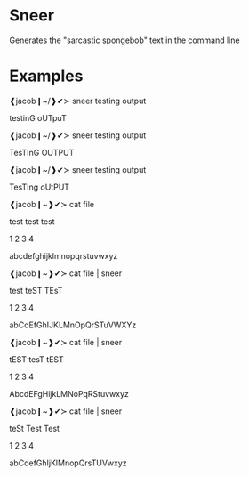 # Sneer
Generates the "sarcastic spongebob" text in the command line 

# Examples
❰jacob❙~/❱✔≻ sneer testing output

testinG oUTpuT

❰jacob❙~/❱✔≻ sneer testing output

TesTInG OUTPUT

❰jacob❙~/❱✔≻ sneer testing output

TesTIng oUtPUT

❰jacob❙~❱✔≻ cat file

test test test

1 2 3 4

abcdefghijklmnopqrstuvwxyz

❰jacob❙~❱✔≻ cat file | sneer

test teST TEsT

1 2 3 4

abCdEfGhIJKLMnOpQrSTuVWXYz

❰jacob❙~❱✔≻ cat file | sneer

tEST tesT tEST

1 2 3 4

AbcdEFgHijkLMNoPqRStuvwxyz

❰jacob❙~❱✔≻ cat file | sneer

teSt Test Test

1 2 3 4

abCdefGhIjKlMnopQrsTUVwxyz
